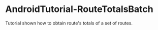 AndroidTutorial-RouteTotalsBatch
================================

Tutorial shown how to obtain route's totals of a set of routes.
